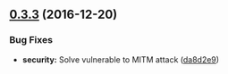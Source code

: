 <a name="0.3.3"></a>
## [0.3.3](https://github.com/hypery2k/tvml-kit-livereload/compare/v0.3.1...v0.3.3) (2016-12-20)


### Bug Fixes

* **security:** Solve vulnerable to MITM attack ([da8d2e9](https://github.com/hypery2k/tvml-kit-livereload/commit/da8d2e9))



